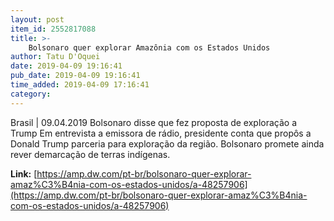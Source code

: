 ```yaml
---
layout: post
item_id: 2552817088
title: >-
    Bolsonaro quer explorar Amazônia com os Estados Unidos
author: Tatu D'Oquei
date: 2019-04-09 19:16:41
pub_date: 2019-04-09 19:16:41
time_added: 2019-04-09 17:16:41
category: 
---
```


Brasil | 09.04.2019 Bolsonaro disse que fez proposta de exploração a Trump Em entrevista a emissora de rádio, presidente conta que propôs a Donald Trump parceria para exploração da região. Bolsonaro promete ainda rever demarcação de terras indígenas.

**Link:** [https://amp.dw.com/pt-br/bolsonaro-quer-explorar-amaz%C3%B4nia-com-os-estados-unidos/a-48257906](https://amp.dw.com/pt-br/bolsonaro-quer-explorar-amaz%C3%B4nia-com-os-estados-unidos/a-48257906)

